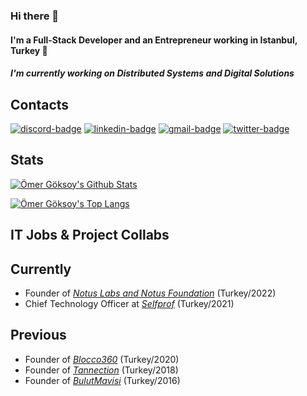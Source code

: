 ### Hi there 👋

#### I'm a Full-Stack Developer and an Entrepreneur working in Istanbul, Turkey 👷

##### I'm currently working on Distributed Systems and Digital Solutions

## Contacts

[![discord-badge]][main] [![linkedin-badge]][linkedin] [![gmail-badge]][gmail] [![twitter-badge]][twitter]

## Stats

[![Ömer Göksoy's Github Stats](https://github-readme-stats.vercel.app/api?username=omergoksoy&show_icons=true&theme=dark&show_icons=true&count_private=true&include_all_commits=true&custom_title=Ömer+Göksoy%27s+Github+Stats)][main]

[![Ömer Göksoy's Top Langs](https://github-readme-stats.vercel.app/api/top-langs/?username=omergoksoy&layout=compact&langs_count=10&theme=dark&custom_title=Ömer+Göksoy%27s+Most+Used+Languages)][main]

## IT Jobs & Project Collabs

## Currently

- Founder of [*Notus Labs and Notus Foundation*](https://notus.network) (Turkey/2022)
- Chief Technology Officer at [*Selfprof*](https://selfprof.com) (Turkey/2021)

## Previous

- Founder of [*Blocco360*](https://www.blocco360.com) (Turkey/2020)
- Founder of [*Tannection*](https://www.tannection.com) (Turkey/2018)
- Founder of [*BulutMavisi*](https://www.bulutmavisi.com.tr) (Turkey/2016)

[main]: https://github.com/omergoksoy
[linkedin]: https://www.linkedin.com/in/omergoksoy/
[gmail]: mailto:goksoy.omer@gmail.com
[twitter]: https://twitter.com/goksoyomer
[discord-badge]: https://img.shields.io/badge/omergoksoy%231314-black?logo=discord&style=for-the-badge
[linkedin-badge]: https://img.shields.io/badge/Ömer%20Goksoy-purple?logo=linkedin&style=for-the-badge
[gmail-badge]: https://img.shields.io/badge/Gmail-black?logo=gmail&style=for-the-badge
[twitter-badge]: https://img.shields.io/badge/Twitter-%231DA1F2.svg?style=for-the-badge&logo=Twitter&logoColor=white